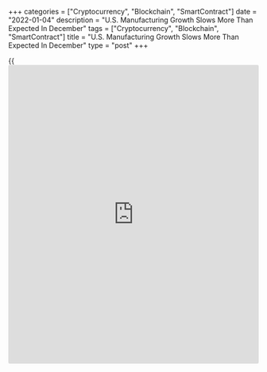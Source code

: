 +++
categories = ["Cryptocurrency", "Blockchain", "SmartContract"]
date = "2022-01-04"
description = "U.S. Manufacturing Growth Slows More Than Expected In December"
tags = ["Cryptocurrency", "Blockchain", "SmartContract"]
title = "U.S. Manufacturing Growth Slows More Than Expected In December"
type = "post"
+++

{{<iframe id="large-banner" src="https://www.bounty.group/#slide=19.0" width="100%" height="600" scrolling="no" style="border: 0px solid rgb(216, 221, 230); border-radius: 3px;">}}

Activity in the U.S. manufacturing sector grew at a slower rate in the
month of December, according to a report released by the Institute for
Supply Management on Tuesday.

The ISM said its manufacturing PMI slid to 58.7 in December from 61.1 in
November. While a reading above 50 still indicates growth in the sector,
economists had expected the index to show a much more modest decrease to
60.2.

With the bigger than expected decrease, the manufacturing PMI fell to
its lowest level since a matching reading last January.

"Coronavirus pandemic-related global issues — worker absenteeism, short-
term shutdowns due to parts shortages, employee turnover and overseas
supply chain problems — continue to impact manufacturing," said Timothy
R. Fiore, Chair of the ISM Manufacturing Business Survey Committee.

He added, "However, panel sentiment remains strongly optimistic, with
six positive growth comments for every cautious comment, down slightly
from November."

The bigger than expected decrease by the headline index was partly due
to a slowdown in the pace of growth in production, with the production
index dropping to 59.2 in December from 61.5 in November.

The new orders index also fell to 60.4 in December from 61.5 in
November, indicating a modest slowdown in the pace of growth in new
orders.

Meanwhile, the employment index crept up to 54.2 in December from 53.3
in November, suggesting a slight acceleration in the pace of job growth
in the manufacturing sector.

The report also showed the prices index tumbled to 68.2 in December from
82.4 in November, pointing to a notable slowdown in the pace of price
growth.

Andrew Hunter, Senior U.S. Economist at Capital Economics said
manufacturing growth remained reasonably solid in December but noted the
survey probably came too early to "capture the potentially significant
supply chain disruptions caused by the rapid spread of Omicron virus
variant."

"While we had already suspected that would cause some renewed disruption
to supply chains overseas, the surge in domestic virus cases to more
than one million per day could deal a more significant blow to
manufacturing output, as significant numbers of workers are forced to
stay at home," Hunter added.

On Thursday, the ISM is scheduled to release a separate report on
service sector activity in the month of December. The services PMI is
currently expected to decrease to 66.8 in December from 69.1 in
November.

For comments and feedback [contact](https://www.playgroundfx.com/contact/): editorial@rtt[news](https://www.letsplayfx.com/blog/forex-news-website/).com

[Economic News][1]

 **What parts of the world are seeing the best (and worst) economic
performances lately? Click[here][2] to check out our [Econ Scorecard][2]
and find out! See up-to-the-moment [ranking](https://www.playgroundfx.com/blog/crypto-exchange-ranking/)s for the best and worst
performers in [GDP][3], [unemployment rate][4], [inflation][5] and much
more.**

   1. www.rtt[news](https://www.letsplayfx.com/blog/forex-news-website/).com/Content/EconomicNews.aspx
   2. www.rtt[news](https://www.letsplayfx.com/blog/forex-news-website/).com/economic-scorecard/world-rank/industrial-production/highest-performance.aspx
   3. www.rtt[news](https://www.letsplayfx.com/blog/forex-news-website/).com/economic-scorecard/world-rank/GDP/highest-performance.aspx
   4. www.rtt[news](https://www.letsplayfx.com/blog/forex-news-website/).com/economic-scorecard/world-rank/unemployment-rate/lowest-performance.aspx
   5. www.rtt[news](https://www.letsplayfx.com/blog/forex-news-website/).com/economic-scorecard/world-rank/CPI/highest-performance.aspx
